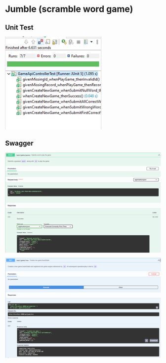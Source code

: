 # Jumble (scramble word game)

## Unit Test
![alt text](https://github.com/360Appz/Project-Images/blob/main/Jumble%20Engine/Task%20C.PNG)

## Swagger
![alt text](https://github.com/360Appz/Project-Images/blob/main/Jumble%20Engine/Task%20C%20(Swagger).PNG)

![alt text](https://github.com/360Appz/Project-Images/blob/main/Jumble%20Engine/Task%20C%20(Swagger%202).PNG)
